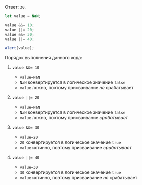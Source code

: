 Ответ: `30`.

```js run
let value = NaN;

value &&= 10;
value ||= 20;
value &&= 30;
value ||= 40;

alert(value);
```

Порядок выполнения данного кода:

1. `value &&= 10`
   
   - `value=NaN`
   - `NaN` конвертируется в логическое значение `false`
   - `value` ложно, поэтому присваивание *не* срабатывает
  
2. `value ||= 20`
   
   - `value=NaN`
   - `NaN` конвертируется в логическое значение `false`
   - `value` ложно, поэтому присваивание *срабатывает* 
  
3. `value &&= 30`
   
   - `value=20`
   - `20` конвертируется в логическое значение `true`
   - `value` истинно, поэтому присваивание *срабатывает*
  
4. `value ||= 40`

   - `value=30`
   - `30` конвертируется в логическое значение `true`
   - `value` истинно, поэтому присваивание *не* срабатывает